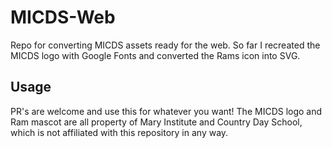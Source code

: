# MICDS-Web
Repo for converting MICDS assets ready for the web. So far I recreated the MICDS logo with Google Fonts and converted the Rams icon into SVG.

## Usage
PR's are welcome and use this for whatever you want! The MICDS logo and Ram mascot are all property of Mary Institute and Country Day School, which is not affiliated with this repository in any way.
